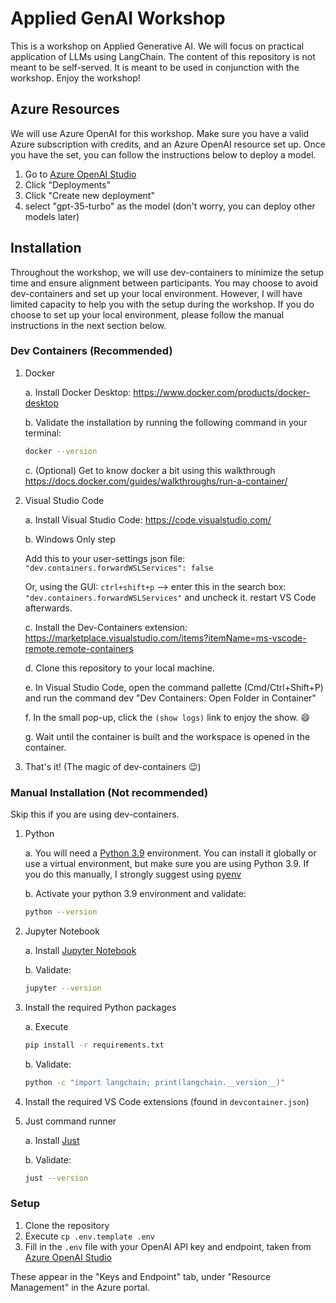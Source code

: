 # Applied GenAI Workshop

This is a workshop on Applied Generative AI. We will focus on practical application of LLMs using LangChain.
The content of this repository is not meant to be self-served. It is meant to be used in conjunction with the workshop.
Enjoy the workshop!

## Azure Resources

We will use Azure OpenAI for this workshop.
Make sure you have a valid Azure subscription with credits, and an Azure OpenAI resource set up.
Once you have the set, you can follow the instructions below to deploy a model.

1. Go to [Azure OpenAI Studio](https://oai.azure.com/portal)
2. Click "Deployments"
3. Click "Create new deployment"
4. select "gpt-35-turbo" as the model (don't worry, you can deploy other models later)

## Installation

Throughout the workshop, we will use dev-containers to minimize the setup time and ensure alignment between participants.
You may choose to avoid dev-containers and set up your local environment. 
However, I will have limited capacity to help you with the setup during the workshop.
If you do choose to set up your local environment, please follow the manual instructions in the next section below.

### Dev Containers (Recommended)
1. Docker
    
    a. Install Docker Desktop: https://www.docker.com/products/docker-desktop
    
    b. Validate the installation by running the following command in your terminal:
    ```bash
    docker --version
    ```
    c. (Optional) Get to know docker a bit using this walkthrough https://docs.docker.com/guides/walkthroughs/run-a-container/

2. Visual Studio Code

    a. Install Visual Studio Code: https://code.visualstudio.com/

    b. Windows Only step
    
    Add this to your user-settings json file: `"dev.containers.forwardWSLServices": false`
    
    Or, using the GUI: `ctrl+shift+p` --> enter this in the search box: `"dev.containers.forwardWSLServices"` and uncheck it. restart VS Code afterwards.

    c. Install the Dev-Containers extension: https://marketplace.visualstudio.com/items?itemName=ms-vscode-remote.remote-containers

    d. Clone this repository to your local machine.

    e. In Visual Studio Code, open the command pallette (Cmd/Ctrl+Shift+P) and run the command dev "Dev Containers: Open Folder in Container"

    f. In the small pop-up, click the `(show logs)` link to enjoy the show. 😄

    g. Wait until the container is built and the workspace is opened in the container.

3. That's it! (The magic of dev-containers 😉)

### Manual Installation (Not recommended)

Skip this if you are using dev-containers.

1. Python
    
    a. You will need a [Python 3.9](https://www.python.org/downloads/) environment. You can install it globally or use a virtual environment, but make sure you are using Python 3.9.
    If you do this manually, I strongly suggest using [pyenv](https://github.com/pyenv/pyenv)
    
    b. Activate your python 3.9 environment and validate:
    ```bash
    python --version
    ```

2. Jupyter Notebook

    a. Install [Jupyter Notebook](https://jupyter.org/install)

    b. Validate:
    ```bash
    jupyter --version
    ```

3. Install the required Python packages

    a. Execute
    ```bash
    pip install -r requirements.txt
    ```

    b. Validate:
    ```bash
    python -c "import langchain; print(langchain.__version__)"
    ```

4. Install the required VS Code extensions (found in `devcontainer.json`)

5. Just command runner

    a. Install [Just](https://github.com/casey/just)

    b. Validate:
    ```bash
    just --version
    ```

### Setup
1. Clone the repository
2. Execute `cp .env.template .env`
3. Fill in the `.env` file with your OpenAI API key and endpoint, taken from [Azure OpenAI Studio](https://oai.azure.com/portal)

These appear in the "Keys and Endpoint" tab, under "Resource Management" in the Azure portal.